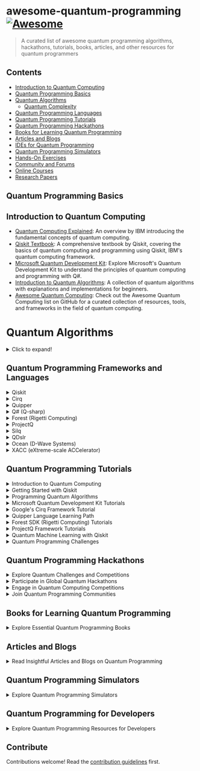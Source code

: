 # awesome-quantum-programming [![Awesome](https://awesome.re/badge.svg)](https://awesome.re)

> A curated list of awesome quantum programming algorithms, hackathons, tutorials, books, articles, and other resources for quantum programmers

## Contents

- [Introduction to Quantum Computing](#introduction-to-quantum-computing)
- [Quantum Programming Basics](#quantum-programming-basics)
- [Quantum Algorithms](#quantum-algorithms)
  - [Quantum Complexity](#quantum-complexity)
- [Quantum Programming Languages](#quantum-programming-languages)
- [Quantum Programming Tutorials](#quantum-programming-tutorials)
- [Quantum Programming Hackathons](#quantum-programming-hackathons)
- [Books for Learning Quantum Programming](#books-for-learning-quantum-programming)
- [Articles and Blogs](#articles-and-blogs)
- [IDEs for Quantum Programming](#ides-for-quantum-programming)
- [Quantum Programming Simulators](#quantum-programming-simulators)
- [Hands-On Exercises](#hands-on-exercises)
- [Community and Forums](#community-and-forums)
- [Online Courses](#online-courses)
- [Research Papers](#research-papers)

## Quantum Programming Basics

## Introduction to Quantum Computing

- [Quantum Computing Explained](https://www.ibm.com/quantum-computing/learn/what-is-quantum-computing/): An overview by IBM introducing the fundamental concepts of quantum computing.
- [Qiskit Textbook](https://qiskit.org/textbook/preface.html): A comprehensive textbook by Qiskit, covering the basics of quantum computing and programming using Qiskit, IBM's quantum computing framework.
- [Microsoft Quantum Development Kit](https://learn.microsoft.com/en-us/azure/quantum/): Explore Microsoft's Quantum Development Kit to understand the principles of quantum computing and programming with Q#.
- [Introduction to Quantum Algorithms](https://quantumalgorithmzoo.org/): A collection of quantum algorithms with explanations and implementations for beginners.
- [Awesome Quantum Computing](https://github.com/sindresorhus/awesome-quantum-computing): Check out the Awesome Quantum Computing list on GitHub for a curated collection of resources, tools, and frameworks in the field of quantum computing.

# Quantum Algorithms
<details>
<summary>Click to expand!</summary>

## Overview
- [Quantum Algorithms Overview](https://en.wikipedia.org/wiki/Quantum_algorithm): A comprehensive introduction to quantum algorithms, covering fundamental concepts and their applications.

## Complexity
- [Quantum Complexity](https://en.wikipedia.org/wiki/Quantum_complexity_theory): Dive into the theory of quantum complexity to understand the efficiency of quantum algorithms compared to classical algorithms.

## Search Algorithms
- [Grover's Algorithm](https://en.wikipedia.org/wiki/Grover%27s_algorithm): Learn about Grover's algorithm, a quantum algorithm for unstructured search that provides a quadratic speedup over classical algorithms.

## Factorization
- [Shor's Algorithm](https://en.wikipedia.org/wiki/Shor%27s_algorithm): Explore Shor's algorithm, a groundbreaking quantum algorithm that efficiently factors large numbers, posing a threat to classical public-key cryptography.

## Quantum Fourier Transform
- [Quantum Fourier Transform](https://en.wikipedia.org/wiki/Quantum_Fourier_transform): Understand the Quantum Fourier Transform, a key component in many quantum algorithms, including Shor's algorithm.

## Variational Quantum Algorithms
- [Variational Quantum Algorithms](https://en.wikipedia.org/wiki/Variational_quantum_algorithm): Delve into variational quantum algorithms, a class of algorithms that use quantum computers to optimize a parameterized quantum circuit for specific tasks.

## Machine Learning
- [Quantum Machine Learning](https://en.wikipedia.org/wiki/Quantum_machine_learning): Explore the intersection of quantum computing and machine learning, including algorithms that leverage quantum parallelism to enhance computational efficiency.

## Quantum Walks
- [Quantum Walks](https://en.wikipedia.org/wiki/Quantum_walk): Learn about quantum walks, a quantum analog to classical random walks, with applications in algorithm design and quantum information processing.

## Adiabatic Quantum Computing
- [Adiabatic Quantum Computing](https://en.wikipedia.org/wiki/Adiabatic_quantum_computation): Understand adiabatic quantum computing, an alternative approach to quantum computation based on the adiabatic theorem.

## Combinatorial Optimization
- [Quantum Approximate Optimization Algorithm (QAOA)](https://en.wikipedia.org/wiki/Quantum_approximate_optimization_algorithm): Explore QAOA, a quantum algorithm designed for combinatorial optimization problems, with applications in various fields.

Feel free to customize the links or add additional information as needed for your GitHub Awesome Guide!
</details>


## Quantum Programming Frameworks and Languages

<details>
<summary>Qiskit</summary>

- Developed by [IBM](http://www.research.ibm.com/ibm-q/).
- Open-source and widely used.
- Comprehensive suite for quantum computing.
</details>

<details>
<summary>Cirq</summary>

- Developed by [Google](https://quantumai.google/cirq).
- Targets NISQ (Noisy Intermediate-Scale Quantum) devices.
- Focuses on defining and simulating quantum circuits.
</details>

<details>
<summary>Quipper</summary>

- Developed by [Microsoft Research and the University of Oxford](https://www.maths.ox.ac.uk/groups/computational-foundations-computer-science/quantum-computing).
- High-level quantum programming language.
- Emphasizes a functional programming approach.
</details>

<details>
<summary>Q# (Q-sharp)</summary>

- Developed by [Microsoft](https://learn.microsoft.com/en-us/azure/quantum/).
- Part of the Quantum Development Kit.
- Integrates with Visual Studio.
</details>

<details>
<summary>Forest (Rigetti Computing)</summary>

- Includes Quil (Quantum Instruction Language).
- Open-source and part of the [Forest SDK](https://www.rigetti.com/forest).
</details>

<details>
<summary>ProjectQ</summary>

- Open-source framework.
- Enables quantum programming using high-level Python syntax.
- Aims to support various quantum hardware architectures.
</details>

<details>
<summary>Silq</summary>

- Developed by [ETH Zurich](https://silq.ethz.ch/).
- Focuses on improving expressiveness and safety.
- Introduces high-level abstractions.
</details>

<details>
<summary>QDslr</summary>

- Quantum Domain-Specific Language for Rigetti quantum processors.
- Designed to simplify quantum program development.
- Aims to make quantum computing more accessible.
</details>

<details>
<summary>Ocean (D-Wave Systems)</summary>

- Provides tools for quantum annealing.
- D-Wave's quantum processing unit (QPU) is accessed through [Ocean](https://docs.ocean.dwavesys.com/).
</details>

<details>
<summary>XACC (eXtreme-scale ACCelerator)</summary>

- Quantum programming framework.
- Supports various quantum and classical accelerators.
- Aims to provide a hardware-agnostic approach.
</details>

## Quantum Programming Tutorials

<details>
<summary>Introduction to Quantum Computing</summary>

- [Quantum Computing Basics](https://www.ibm.com/quantum-computing/learn/what-is-quantum-computing/)
- [Understanding Qubits and Quantum Gates](https://www.quantum-inspire.com/kbase/qubit-technology/)
- [Quantum Superposition and Entanglement](https://www.scientificamerican.com/article/quantum-superposition-and-entanglement/)
</details>

<details>
<summary>Getting Started with Qiskit</summary>

- [Qiskit Installation Guide](https://qiskit.org/documentation/install.html)
- [Creating Your First Quantum Circuit](https://qiskit.org/documentation/tutorials/circuits/1_getting_started_with_qiskit.html)
- [Simulating Quantum Circuits with Qiskit](https://qiskit.org/documentation/tutorials/circuits/3_simulator_backends.html)
</details>

<details>
<summary>Programming Quantum Algorithms</summary>

- [Implementing Grover's Algorithm](https://quantum-computing.ibm.com/docs/guide/q-algos/grover)
- [Shor's Algorithm and Quantum Factorization](https://www.scottaaronson.com/blog/?p=208)
- [Quantum Machine Learning Basics](https://www.cs.umd.edu/class/fall2020/cmsc657/projects/group_5.pdf)
</details>

<details>
<summary>Microsoft Quantum Development Kit Tutorials</summary>

- [Introduction to Q# Programming](https://learn.microsoft.com/en-us/azure/quantum/quickstarts/1-install-command-line?tabs=tabid-vscode)
- [Quantum Teleportation and Quantum Error Correction](https://learn.microsoft.com/en-us/samples/ms-quantum/samples/)
- [Using Quantum Machine Learning Libraries in Q#](https://learn.microsoft.com/en-us/azure/quantum/optimization)
</details>

<details>
<summary>Google's Cirq Framework Tutorial</summary>

- [Building Quantum Circuits with Cirq](https://quantumai.google/cirq/tutorials)
- [Optimizing Quantum Algorithms for NISQ Devices](https://quantumai.google/cirq/tutorials/educators/nisq-algorithms)
- [Simulating Noisy Intermediate-Scale Quantum (NISQ) Circuits](https://quantumai.google/cirq/simulators)
</details>

<details>
<summary>Quipper Language Learning Path</summary>

- [Introduction to Quipper Programming](https://www.mathstat.dal.ca/~selinger/quipper/)
- [Functional Quantum Programming Concepts](https://www.youtube.com/watch?v=RX1FV_hXw_8)
- [Using Quipper for Quantum Circuit Design](https://arxiv.org/abs/1304.5485)
</details>

<details>
<summary>Forest SDK (Rigetti Computing) Tutorials</summary>

- [Programming Quantum Computers with Quil](https://pyquil-docs.rigetti.com/en/stable/start.html)
- [Hybrid Quantum-Classical Computing with Forest](https://pyquil-docs.rigetti.com/en/stable/wavefunction_simulator.html)
- [Accessing Quantum Cloud Services with Forest](https://www.rigetti.com/forest)
</details>

<details>
<summary>ProjectQ Framework Tutorials</summary>

- [Quantum Programming in Python with ProjectQ](https://projectq.readthedocs.io/en/latest/tutorials.html)
- [High-Level Quantum Abstractions in ProjectQ](https://projectq.readthedocs.io/en/latest/projects/high-level-abstractions.html)
- [Running Quantum Programs on Different Architectures](https://projectq.readthedocs.io/en/latest/projects/architectures.html)
</details>

<details>
<summary>Quantum Machine Learning with Qiskit</summary>

- [Introduction to Quantum Machine Learning](https://qiskit.org/textbook/ch-machine-learning/machine-learning-qiskit-p1.html)
- [Implementing Quantum Neural Networks](https://qiskit.org/textbook/ch-machine-learning/machine-learning-qiskit-p2.html)
- [Quantum Support Vector Machines with Qiskit](https://qiskit.org/textbook/ch-machine-learning/machine-learning-qiskit-p4.html)
</details>

<details>
<summary>Quantum Programming Challenges</summary>

- [Solving Quantum Coding Challenges](https://www.hackerrank.com/domains/tutorials/10-days-of-javascript)
- [Participating in Quantum Hackathons](https://qhack.ai/)
- [Contributing to Open-Source Quantum Projects](https://github.com/topics/quantum-computing)
</details>


## Quantum Programming Hackathons

<details>
<summary>Explore Quantum Challenges and Competitions</summary>

- [IBM Quantum Challenge](https://www.ibm.com/quantum-computing/challenge)
- [Qiskit Hackathon](https://qiskit.org/events/)
- [Microsoft Quantum Challenge](https://learn.microsoft.com/en-us/azure/quantum/quantum-challenge-2022)
</details>

<details>
<summary>Participate in Global Quantum Hackathons</summary>

- [QHack](https://qhack.ai/)
- [Rigetti Quantum Computing Hackathon](https://www.rigetti.com/hackathon)
- [Quantum Open Source Foundation (QOSF) Mentorship Program](https://www.qosf.org/)
</details>

<details>
<summary>Engage in Quantum Computing Competitions</summary>

- [Google Quantum Spring Symposium](https://quantumai.googleblog.com/2022/03/recap-of-google-quantum-spring.html)
- [Quantum Software Challenges](https://www.cioe.cn/en)
- [Quantum Development Challenges on HackerRank](https://www.hackerrank.com/domains/tutorials/10-days-of-javascript)
</details>

<details>
<summary>Join Quantum Programming Communities</summary>

- [Quantum Open Source Foundation (QOSF) Community](https://qosf.org/community/)
- [Quantum Computing Stack Exchange](https://quantum.stackexchange.com/)
- [Qiskit Community Forum](https://quantumcomputing.stackexchange.com/)
</details>

## Books for Learning Quantum Programming

<details>
<summary>Explore Essential Quantum Programming Books</summary>

1. [Quantum Computation and Quantum Information](https://www.amazon.com/Quantum-Computation-Information-Anniversary-Edition/dp/1107002176) by Michael A. Nielsen and Isaac L. Chuang
2. [Quantum Computing: A Gentle Introduction](https://www.amazon.com/Quantum-Computing-Gentle-Introduction/dp/0262539530) by Eleanor G. Rieffel and Wolfgang H. Polak
3. [Programming Quantum Computers: Essential Algorithms and Code Samples](https://www.amazon.com/Programming-Quantum-Computers-Essential-Algorithms/dp/1492039683) by Eric R. Johnston, Nic Harrigan, and Mercedes Gimeno-Segovia
4. [Quantum Computing for Computer Scientists](https://www.amazon.com/Quantum-Computing-Computer-Scientists-Yanofsky/dp/0521879965) by Noson S. Yanofsky and Mirco A. Mannucci
5. [Learn Quantum Computing with Python and Q#](https://www.amazon.com/Learn-Quantum-Computing-Python-Q/dp/1484273285) by Sarah C. Kaiser and Chris Granade
</details>

## Articles and Blogs

<details>
<summary>Read Insightful Articles and Blogs on Quantum Programming</summary>

1. [Quantum Programming: Getting Started with the Basics](https://www.ibm.com/cloud/learn/quantum-programming-basics)
2. [The Quantum Quest: Top Blogs on Quantum Computing](https://medium.com/swlh/the-quantum-quest-top-blogs-on-quantum-computing-5f67da163fa3)
3. [Microsoft Quantum Blog](https://www.microsoft.com/en-us/quantum/blog/)
4. [Qiskit Blog](https://www.ibm.com/cloud/learn/quantum-programming-basics)
5. [Quantum Computing Report](https://quantumcomputingreport.com/)
</details>

## Quantum Programming Simulators

<details>
<summary>Explore Quantum Programming Simulators</summary>

1. [IBM Quantum Experience](https://www.ibm.com/quantum-computing/)
2. [Microsoft Quantum Development Kit](https://www.microsoft.com/en-us/quantum/development-kit)
3. [Qiskit](https://qiskit.org/)
4. [Rigetti Forest](https://rigetti.com/forest)
5. [Google Cirq](https://quantumai.google/cirq)
</details>

## Quantum Programming for Developers

<details>
<summary>Explore Quantum Programming Resources for Developers</summary>

### Hands-On Exercises

1. [IBM Quantum Experience - Programming Exercises](https://www.ibm.com/quantum-computing/)
2. [Microsoft Quantum Katas](https://learn.microsoft.com/en-us/azure/quantum/)
3. [Qiskit Tutorials](https://qiskit.org/documentation/tutorials/)

### Community and Forums

1. [Quantum Computing Stack Exchange](https://quantum.stackexchange.com/)
2. [IBM Quantum Community](https://quantum-computing.ibm.com/docs/collaborative/)
3. [Qiskit Community](https://qiskit.org/community)

### Online Courses

1. [edX - Quantum Machine Learning](https://www.edx.org/professional-certificate/quantum-machine-learning)
2. [Coursera - Quantum Computing for Developers](https://www.coursera.org/learn/quantum-computing-for-developers)
3. [Udacity - Introduction to Quantum Computing](https://www.udacity.com/course/intro-to-quantum-computing--nd220)
</details>

## Contribute

Contributions welcome! Read the [contribution guidelines](contributing.md) first.
